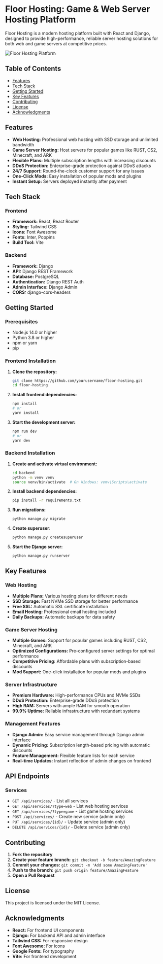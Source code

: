# Floor Hosting: Game & Web Server Hosting Platform

Floor Hosting is a modern hosting platform built with React and Django, designed to provide high-performance, reliable server hosting solutions for both web and game servers at competitive prices.

![Floor Hosting Platform](public/floor-hosting-mockup.png)

## Table of Contents

- [Features](#features)
- [Tech Stack](#tech-stack)
- [Getting Started](#getting-started)
- [Key Features](#key-features)
- [Contributing](#contributing)
- [License](#license)
- [Acknowledgments](#acknowledgments)

## Features

- **Web Hosting:** Professional web hosting with SSD storage and unlimited bandwidth
- **Game Server Hosting:** Host servers for popular games like RUST, CS2, Minecraft, and ARK
- **Flexible Plans:** Multiple subscription lengths with increasing discounts
- **DDoS Protection:** Enterprise-grade protection against DDoS attacks
- **24/7 Support:** Round-the-clock customer support for any issues
- **One-Click Mods:** Easy installation of popular mods and plugins
- **Instant Setup:** Servers deployed instantly after payment

## Tech Stack

### Frontend
- **Framework:** React, React Router
- **Styling:** Tailwind CSS
- **Icons:** Font Awesome
- **Fonts:** Inter, Poppins
- **Build Tool:** Vite

### Backend
- **Framework:** Django
- **API:** Django REST Framework
- **Database:** PostgreSQL
- **Authentication:** Django REST Auth
- **Admin Interface:** Django Admin
- **CORS:** django-cors-headers

## Getting Started

### Prerequisites

- Node.js 14.0 or higher
- Python 3.8 or higher
- npm or yarn
- pip

### Frontend Installation

1. **Clone the repository:**
   ```bash
   git clone https://github.com/yourusername/floor-hosting.git
   cd floor-hosting
   ```

2. **Install frontend dependencies:**
   ```bash
   npm install
   # or
   yarn install
   ```

3. **Start the development server:**
   ```bash
   npm run dev
   # or
   yarn dev
   ```

### Backend Installation

1. **Create and activate virtual environment:**
   ```bash
   cd backend
   python -m venv venv
   source venv/bin/activate  # On Windows: venv\Scripts\activate
   ```

2. **Install backend dependencies:**
   ```bash
   pip install -r requirements.txt
   ```

3. **Run migrations:**
   ```bash
   python manage.py migrate
   ```

4. **Create superuser:**
   ```bash
   python manage.py createsuperuser
   ```

5. **Start the Django server:**
   ```bash
   python manage.py runserver
   ```

## Key Features

### Web Hosting

- **Multiple Plans:** Various hosting plans for different needs
- **SSD Storage:** Fast NVMe SSD storage for better performance
- **Free SSL:** Automatic SSL certificate installation
- **Email Hosting:** Professional email hosting included
- **Daily Backups:** Automatic backups for data safety

### Game Server Hosting

- **Multiple Games:** Support for popular games including RUST, CS2, Minecraft, and ARK
- **Optimized Configurations:** Pre-configured server settings for optimal performance
- **Competitive Pricing:** Affordable plans with subscription-based discounts
- **Mod Support:** One-click installation for popular mods and plugins

### Server Infrastructure

- **Premium Hardware:** High-performance CPUs and NVMe SSDs
- **DDoS Protection:** Enterprise-grade DDoS protection
- **High RAM:** Servers with ample RAM for smooth operation
- **99.9% Uptime:** Reliable infrastructure with redundant systems

### Management Features

- **Django Admin:** Easy service management through Django admin interface
- **Dynamic Pricing:** Subscription length-based pricing with automatic discounts
- **Feature Management:** Flexible feature lists for each service
- **Real-time Updates:** Instant reflection of admin changes on frontend

## API Endpoints

### Services
- `GET /api/services/` - List all services
- `GET /api/services/?type=web` - List web hosting services
- `GET /api/services/?type=game` - List game hosting services
- `POST /api/services/` - Create new service (admin only)
- `PUT /api/services/{id}/` - Update service (admin only)
- `DELETE /api/services/{id}/` - Delete service (admin only)

## Contributing

1. **Fork the repository**
2. **Create your feature branch:** `git checkout -b feature/AmazingFeature`
3. **Commit your changes:** `git commit -m 'Add some AmazingFeature'`
4. **Push to the branch:** `git push origin feature/AmazingFeature`
5. **Open a Pull Request**

## License

This project is licensed under the MIT License.

## Acknowledgments

- **React:** For frontend UI components
- **Django:** For backend API and admin interface
- **Tailwind CSS:** For responsive design
- **Font Awesome:** For icons
- **Google Fonts:** For typography
- **Vite:** For frontend development